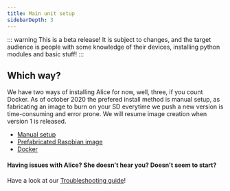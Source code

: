 ```yaml
---
title: Main unit setup
sidebarDepth: 3
---
```


::: warning
This is a beta release! It is subject to changes, and the target audience is people with some knowledge of their devices, installing python modules and basic stuff!
:::

## Which way?

We have two ways of installing Alice for now, well, three, if you count Docker. As of october 2020 the prefered install method is manual setup, as fabricating an image to burn on your SD everytime we push a new version is time-consuming and error prone. We will resume image creation when version 1 is released.

- [Manual setup](manual-install)
- [Prefabricated Raspbian image](image-install)
- [Docker](docker)

#### Having issues with Alice? She doesn't hear you? Doesn't seem to start?
Have a look at our [Troubleshooting guide](troubleshooting)!
